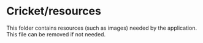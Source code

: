 # Cricket/resources

This folder contains resources (such as images) needed by the application. This file can
be removed if not needed.

